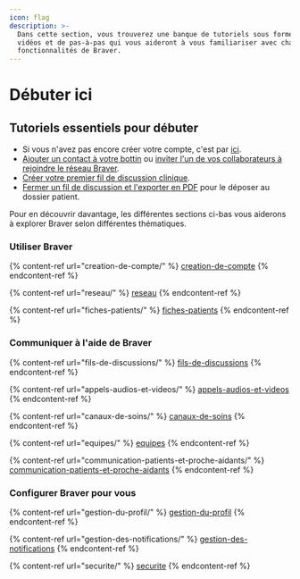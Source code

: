 ```yaml
---
icon: flag
description: >-
  Dans cette section, vous trouverez une banque de tutoriels sous forme de
  vidéos et de pas-à-pas qui vous aideront à vous familiariser avec chacune des
  fonctionnalités de Braver.
---
```


# Débuter ici

## Tutoriels essentiels pour débuter

* Si vous n'avez pas encore créer votre compte, c'est par [ici](creation-de-compte/creation-de-compte-autonome.md).
* [Ajouter un contact à votre bottin](reseau/ajouter-un-contact-a-votre-bottin.md) ou [inviter l'un de vos collaborateurs à rejoindre le réseau Braver](reseau/inviter-un-professionnel-de-la-sante-a-rejoindre-le-reseau-braver.md).
* [Créer votre premier fil de discussion clinique](fils-de-discussions/creer-un-fil-de-discussion-clinique.md).
* [Fermer un fil de discussion et l'exporter en PDF](fils-de-discussions/fermer-et-exporter-en-pdf-un-fil-de-discussion.md) pour le déposer au dossier patient.

Pour en découvrir davantage, les différentes sections ci-bas vous aiderons à explorer Braver selon différentes thématiques.

### Utiliser Braver

{% content-ref url="creation-de-compte/" %}
[creation-de-compte](creation-de-compte/)
{% endcontent-ref %}

{% content-ref url="reseau/" %}
[reseau](reseau/)
{% endcontent-ref %}

{% content-ref url="fiches-patients/" %}
[fiches-patients](fiches-patients/)
{% endcontent-ref %}

### Communiquer à l'aide de Braver

{% content-ref url="fils-de-discussions/" %}
[fils-de-discussions](fils-de-discussions/)
{% endcontent-ref %}

{% content-ref url="appels-audios-et-videos/" %}
[appels-audios-et-videos](appels-audios-et-videos/)
{% endcontent-ref %}

{% content-ref url="canaux-de-soins/" %}
[canaux-de-soins](canaux-de-soins/)
{% endcontent-ref %}

{% content-ref url="equipes/" %}
[equipes](equipes/)
{% endcontent-ref %}

{% content-ref url="communication-patients-et-proche-aidants/" %}
[communication-patients-et-proche-aidants](communication-patients-et-proche-aidants/)
{% endcontent-ref %}

### Configurer Braver pour vous

{% content-ref url="gestion-du-profil/" %}
[gestion-du-profil](gestion-du-profil/)
{% endcontent-ref %}

{% content-ref url="gestion-des-notifications/" %}
[gestion-des-notifications](gestion-des-notifications/)
{% endcontent-ref %}

{% content-ref url="securite/" %}
[securite](securite/)
{% endcontent-ref %}

